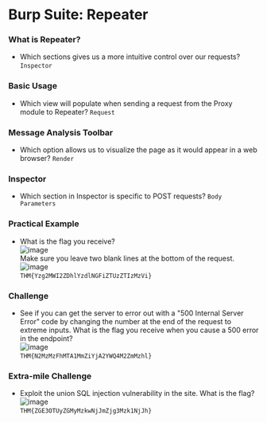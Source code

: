 # Burp Suite: Repeater

### What is Repeater?
- Which sections gives us a more intuitive control over our requests? `Inspector`

### Basic Usage
- Which view will populate when sending a request from the Proxy module to Repeater? `Request`

### Message Analysis Toolbar
- Which option allows us to visualize the page as it would appear in a web browser? `Render`

### Inspector
- Which section in Inspector is specific to POST requests? `Body Parameters`

### Practical Example
- What is the flag you receive?<br />
![image](https://github.com/user-attachments/assets/4984b698-c112-48b8-ad4d-23a66fd66baf)<br />
Make sure you leave two blank lines at the bottom of the request. <br />
![image](https://github.com/user-attachments/assets/6e273218-28af-4dca-a126-aa0e5a23260f)<br />
`THM{Yzg2MWI2ZDhlYzdlNGFiZTUzZTIzMzVi}`

### Challenge
- See if you can get the server to error out with a "500 Internal Server Error" code by changing the number at the end of the request to extreme inputs. What is the flag you receive when you cause a 500 error in the endpoint?<br />
![image](https://github.com/user-attachments/assets/88634988-dcf2-44c6-b11a-d0d7fdee7f23)<br />
`THM{N2MzMzFhMTA1MmZiYjA2YWQ4M2ZmMzhl}`


### Extra-mile Challenge
- Exploit the union SQL injection vulnerability in the site. What is the flag? <br />
![image](https://github.com/user-attachments/assets/4364f46a-bf38-4e40-b20f-c757ec7e1bf5)<br />
`THM{ZGE3OTUyZGMyMzkwNjJmZjg3Mzk1NjJh}`
